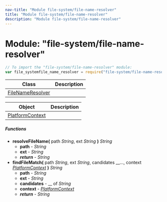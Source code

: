 ```yaml
---
nav-title: "Module file-system/file-name-resolver"
title: "Module file-system/file-name-resolver"
description: "Module file-system/file-name-resolver"
---
```

# Module: "file-system/file-name-resolver"

``` JavaScript
// To import the "file-system/file-name-resolver" module:
var file_systemfile_name_resolver = require("file-system/file-name-resolver");
```

Class | Description
------|------------
[FileNameResolver](../../file-system/file-name-resolver/FileNameResolver.md) | 

Object | Description
------|------------
[PlatformContext](../../file-system/file-name-resolver/PlatformContext.md) | 

##### Functions
 - **resolveFileName(** path _String_, ext _String_ **)** _String_
   - **path** - _String_
   - **ext** - _String_
   - _**return**_ - _String_
 - **findFileMatch(** path _String_, ext _String_, candidates __..., context [_PlatformContext_](../../file-system/file-name-resolver/PlatformContext.md) **)** _String_
   - **path** - _String_
   - **ext** - _String_
   - **candidates** - __ of _String_
   - **context** - [_PlatformContext_](../../file-system/file-name-resolver/PlatformContext.md)
   - _**return**_ - _String_